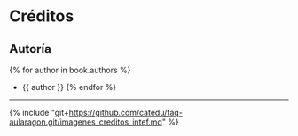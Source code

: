 # Créditos

## Autoría

{% for author in book.authors %}
* {{ author }}
{% endfor %}

<!--
### Colaboradores:

{% for collaborator in book.collaborators %}
* {{collaborator.name}} en {{collaborator.edited}}
{% endfor %}
-->
___

{% include "git+https://github.com/catedu/faq-aularagon.git/imagenes_creditos_intef.md" %}